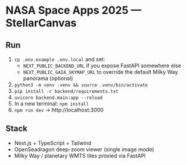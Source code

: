 # NASA Space Apps 2025 — StellarCanvas

## Run
1) `cp .env.example .env.local` and set:
   - `NEXT_PUBLIC_BACKEND_URL` if you expose FastAPI somewhere else
   - `NEXT_PUBLIC_GAIA_SKYMAP_URL` to override the default Milky Way panorama (optional)
2) `python3 -m venv .venv && source .venv/bin/activate`
3) `pip install -r backend/requirements.txt`
4) `uvicorn backend.main:app --reload`
5) In a new terminal: `npm install`
6) `npm run dev` → http://localhost:3000

## Stack
- Next.js + TypeScript + Tailwind
- OpenSeadragon deep-zoom viewer (single image mode)
- Milky Way / planetary WMTS tiles proxied via FastAPI
